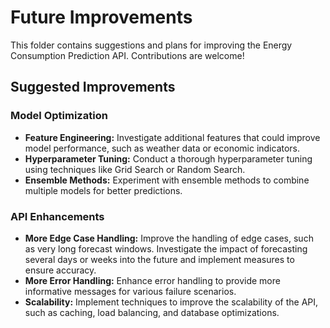 # Future Improvements

This folder contains suggestions and plans for improving the Energy Consumption Prediction API. Contributions are welcome!

## Suggested Improvements

### Model Optimization

- **Feature Engineering:** Investigate additional features that could improve model performance, such as weather data or economic indicators.
- **Hyperparameter Tuning:** Conduct a thorough hyperparameter tuning using techniques like Grid Search or Random Search.
- **Ensemble Methods:** Experiment with ensemble methods to combine multiple models for better predictions.

### API Enhancements

- **More Edge Case Handling:** Improve the handling of edge cases, such as very long forecast windows. Investigate the impact of forecasting several days or weeks into the future and implement measures to ensure accuracy.
- **More Error Handling:** Enhance error handling to provide more informative messages for various failure scenarios.
- **Scalability:** Implement techniques to improve the scalability of the API, such as caching, load balancing, and database optimizations.
